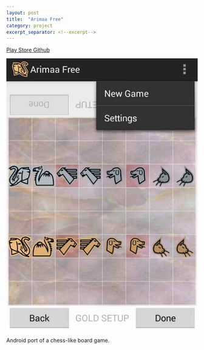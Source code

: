 ```yaml
---
layout: post
title:  "Arimaa Free"
category: project
excerpt_separator: <!--excerpt-->
---
```


<a class="button" href="http://play.google.com/store/apps/details?id=email.com.gmail.songjiapei.arimaa&hl=en">
	<i class="ion-android-playstore"></i> Play Store
</a> <a class="button" href="http://github.com/jack-song/Arimaa">
	<i class="ion-social-github"></i> Github
</a>

![Arimaa Free](/assets/screen-arimaa.jpg)

Android port of a chess-like board game.
<!--excerpt-->